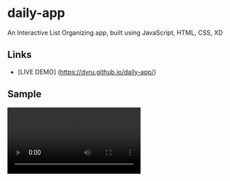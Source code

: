 # daily-app

An Interactive List Organizing app, built using JavaScript, HTML, CSS, XD

## Links
- [LIVE DEMO] (https://dvru.github.io/daily-app/)

## Sample
![Preview](img/Preview.mov)


